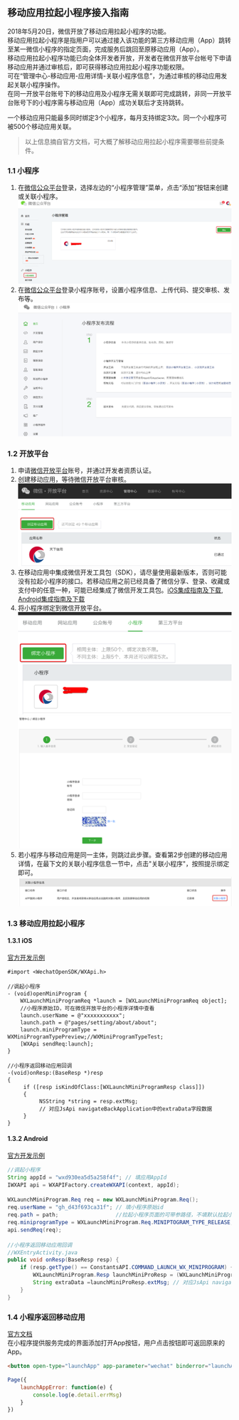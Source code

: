 ## 移动应用拉起小程序接入指南

2018年5月20日，微信开放了移动应用拉起小程序的功能。  
移动应用拉起小程序是指用户可以通过接入该功能的第三方移动应用（App）跳转至某一微信小程序的指定页面，完成服务后跳回至原移动应用（App）。  
移动应用拉起小程序功能已向全体开发者开放，开发者在微信开放平台帐号下申请移动应用并通过审核后，即可获得移动应用拉起小程序功能权限。  
可在“管理中心-移动应用-应用详情-关联小程序信息”，为通过审核的移动应用发起关联小程序操作。  
在同一开放平台账号下的移动应用及小程序无需关联即可完成跳转，非同一开放平台账号下的小程序需与移动应用（App）成功关联后才支持跳转。

一个移动应用只能最多同时绑定3个小程序，每月支持绑定3次。同一个小程序可被500个移动应用关联。
> 以上信息摘自官方文档，可大概了解移动应用拉起小程序需要哪些前提条件。


### 1.1 小程序

1. 在[微信公众平台](https://mp.weixin.qq.com/)登录，选择左边的“小程序管理”菜单，点击“添加”按钮来创建或关联小程序。  
![创建小程序](https://github.com/pytxxy/Wikis/raw/master/MiniProgram/screenshot/createmini.png)
2. 在[微信公众平台](https://mp.weixin.qq.com/)登录小程序账号，设置小程序信息、上传代码、提交审核、发布等。  
![小程序管理界面](https://github.com/pytxxy/Wikis/raw/master/MiniProgram/screenshot/miniprogram.png)  


### 1.2 开放平台

1. 申请[微信开放平台](https://open.weixin.qq.com/)账号，并通过开发者资质认证。  
2. 创建移动应用，等待微信开放平台审核。  
![创建应用](https://github.com/pytxxy/Wikis/raw/master/MiniProgram/screenshot/createApp.png)  
3. 在移动应用中集成微信开发工具包（SDK），请尽量使用最新版本，否则可能没有拉起小程序的接口。若移动应用之前已经具备了微信分享、登录、收藏或支付中的任意一种，可能已经集成了微信开发工具包。[iOS集成指南及下载][1], [Android集成指南及下载][2]  
4. 将小程序绑定到微信开放平台。  
![绑定1](https://github.com/pytxxy/Wikis/raw/master/MiniProgram/screenshot/bindmini1.png)  
![绑定2](https://github.com/pytxxy/Wikis/raw/master/MiniProgram/screenshot/bindmini2.png)  
5. 若小程序与移动应用是同一主体，则跳过此步骤。查看第2步创建的移动应用详情，在最下文的关联小程序信息一节中，点击"关联小程序"，按照提示绑定即可。   
![App绑定小程序](https://github.com/pytxxy/Wikis/raw/master/MiniProgram/screenshot/appbindmini.png)

[1]:https://open.weixin.qq.com/cgi-bin/showdocument?action=dir_list&t=resource/res_list&verify=1&id=open1419319164&token=&lang=zh_CN
[2]:https://open.weixin.qq.com/cgi-bin/showdocument?action=dir_list&t=resource/res_list&verify=1&id=open1419319167&token=&lang=zh_CN


### 1.3 移动应用拉起小程序

#### 1.3.1 iOS

[官方开发示例](https://open.weixin.qq.com/cgi-bin/showdocument?action=dir_list&t=resource/res_list&verify=1&id=21526646447MMfXU&token=&lang=zh_CN)  

```objc
#import <WechatOpenSDK/WXApi.h>

//调起小程序
- (void)openMiniProgram {
	WXLaunchMiniProgramReq *launch = [WXLaunchMiniProgramReq object];
	//小程序原始ID，可在微信开放平台的小程序详情中查看
	launch.userName = @"xxxxxxxxxxx"; 
	launch.path = @"pages/setting/about/about";
	launch.miniProgramType = WXMiniProgramTypePreview;//WXMiniProgramTypeTest;
	[WXApi sendReq:launch];
}

//小程序返回移动应用回调
-(void)onResp:(BaseResp *)resp 
{
     if ([resp isKindOfClass:[WXLaunchMiniProgramResp class]])
     {
          NSString *string = resp.extMsg;
          // 对应JsApi navigateBackApplication中的extraData字段数据
     }
}
```

#### 1.3.2 Android
[官方开发示例](https://open.weixin.qq.com/cgi-bin/showdocument?action=dir_list&t=resource/res_list&verify=1&id=21526646437Y6nEC&token=&lang=zh_CN)  

```java
//调起小程序
String appId = "wxd930ea5d5a258f4f"; // 填应用AppId
IWXAPI api = WXAPIFactory.createWXAPI(context, appId);

WXLaunchMiniProgram.Req req = new WXLaunchMiniProgram.Req();
req.userName = "gh_d43f693ca31f"; // 填小程序原始id
req.path = path;                  //拉起小程序页面的可带参路径，不填默认拉起小程序首页
req.miniprogramType = WXLaunchMiniProgram.Req.MINIPTOGRAM_TYPE_RELEASE;// 可选打开 开发版，体验版和正式版
api.sendReq(req);

//小程序返回移动应用回调
//WXEntryActivity.java
public void onResp(BaseResp resp) {
    if (resp.getType() == ConstantsAPI.COMMAND_LAUNCH_WX_MINIPROGRAM) {
        WXLaunchMiniProgram.Resp launchMiniProResp = (WXLaunchMiniProgram.Resp) resp;
        String extraData =launchMiniProResp.extMsg; // 对应JsApi navigateBackApplication中的extraData字段数据
    }
}
```

### 1.4 小程序返回移动应用

[官方文档](https://developers.weixin.qq.com/miniprogram/dev/api/launchApp.html)  
在小程序提供服务完成的界面添加打开App按钮，用户点击按钮即可返回原来的App。

```html
<button open-type="launchApp" app-parameter="wechat" binderror="launchAppError">打开APP</button>
```

```javascript
Page({ 
    launchAppError: function(e) { 
        console.log(e.detail.errMsg) 
    } 
})
```

